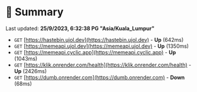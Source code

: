 # 📖 Summary
Last updated: **25/9/2023, 6:32:38 PG "Asia/Kuala_Lumpur"**

- `GET` [https://hastebin.ujol.dev](https://hastebin.ujol.dev) - **Up** (642ms)
- `GET` [https://memeapi.ujol.dev](https://memeapi.ujol.dev) - **Up** (1350ms)
- `GET` [https://memeapi.cyclic.app](https://memeapi.cyclic.app) - **Up** (1043ms)
- `GET` [https://klik.onrender.com/health](https://klik.onrender.com/health) - **Up** (2426ms)
- `GET` [https://dumb.onrender.com](https://dumb.onrender.com) - **Down** (68ms)
